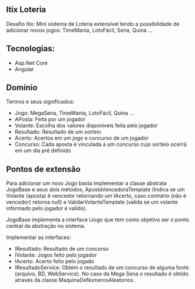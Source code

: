 ## Itix Loteria
Desafio Itix: Mini sistema de Loteria extensível tendo a possíbilidade de adicionar novos jogos: TimeMania, LotoFácil, Sena, Quina ...

## Tecnologias:
- Asp.Net Core
- Angular


## Domínio
Termos e seus significados:
- Jogo: MegaSena, TimeMania, LotoFácil, Quina ...
- APosta: Feita por um jogador
- Volante: Escolha dos valores disponiveis feita pelo jogador
- Resultado: Resultado de um sorteio
- Acerto: Acertos em um jogo e concurso de um jogador
- Concurso: Cada aposta é vinculada a um concurso cujo sorteio ocerrá em um dia pré definido

## Pontos de extensão
Para adicionar um novo Jogo basta implementar a classe abstrata JogoBase e seus dois métodos, ApostaVencedoraTemplate 
(Indica se um Volante (aposta) é vencedor retornando um IAcerto, caso contrário (não é vencedor) retorna null) 
e  ValidarVolanteTemplate (valida se um volante informado pelo jogador é valido).

JogoBase implementa a interface IJogo que tem como objetivo ser o ponto central da abstração no sistema.

Implementar as interfaces:
- IResultado: Resultado de um concurso 
- IVolante: Jogos feito pelo jogador
- IAcerto: Acerto feito pelo jogado
- IResultadoService: Obtém o resultado de um concurso de alguma fonte (arquivo, BD, WebService). 
No caso da Mega Sena o resultado é obtido através da classe MaquinaDeNumerosAleatorios .

